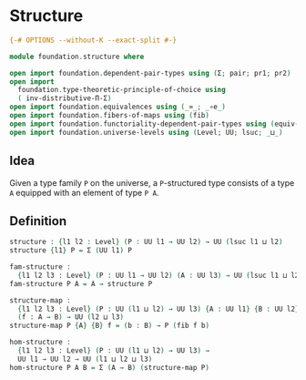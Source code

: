 # Structure

```agda
{-# OPTIONS --without-K --exact-split #-}

module foundation.structure where

open import foundation.dependent-pair-types using (Σ; pair; pr1; pr2)
open import
  foundation.type-theoretic-principle-of-choice using
  ( inv-distributive-Π-Σ)
open import foundation.equivalences using (_≃_; _∘e_)
open import foundation.fibers-of-maps using (fib)
open import foundation.functoriality-dependent-pair-types using (equiv-Σ)
open import foundation.universe-levels using (Level; UU; lsuc; _⊔_)
```

## Idea

Given a type family `P` on the universe, a `P`-structured type consists of a type `A` equipped with an element of type `P A`.

## Definition

```agda
structure : {l1 l2 : Level} (P : UU l1 → UU l2) → UU (lsuc l1 ⊔ l2)
structure {l1} P = Σ (UU l1) P

fam-structure :
  {l1 l2 l3 : Level} (P : UU l1 → UU l2) (A : UU l3) → UU (lsuc l1 ⊔ l2 ⊔ l3)
fam-structure P A = A → structure P

structure-map :
  {l1 l2 l3 : Level} (P : UU (l1 ⊔ l2) → UU l3) {A : UU l1} {B : UU l2}
  (f : A → B) → UU (l2 ⊔ l3)
structure-map P {A} {B} f = (b : B) → P (fib f b)

hom-structure :
  {l1 l2 l3 : Level} (P : UU (l1 ⊔ l2) → UU l3) →
  UU l1 → UU l2 → UU (l1 ⊔ l2 ⊔ l3)
hom-structure P A B = Σ (A → B) (structure-map P)
```
